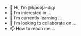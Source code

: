 - 👋 Hi, I’m @kpooja-digi
- 👀 I’m interested in ...
- 🌱 I’m currently learning ...
- 💞️ I’m looking to collaborate on ...
- 📫 How to reach me ...

<!---
kpooja-digi/kpooja-digi is a ✨ special ✨ repository because its `README.md` (this file) appears on your GitHub profile.
You can click the Preview link to take a look at your changes.
--->
